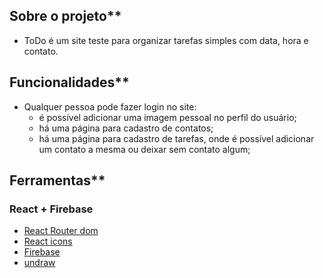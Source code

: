 ## Sobre o projeto**

- ToDo é um site teste para organizar tarefas simples com data, hora e contato.

## Funcionalidades**

- Qualquer pessoa pode fazer login no site:
    - é possível adicionar uma imagem pessoal no perfil do usuário;
    - há uma página para cadastro de contatos;
    - há uma página para cadastro de tarefas, onde é possível adicionar um contato a mesma ou deixar sem contato algum;
    

## Ferramentas**

### React + Firebase

- [React Router dom](https://reactrouter.com/docs/en/v6/getting-started/overview)
- [React icons](https://react-icons.github.io/react-icons/)
- [Firebase](https://firebase.google.com/?hl=pt)
- [undraw](https://undraw.co/search)
